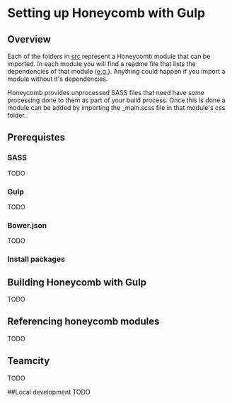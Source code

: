 # Setting up Honeycomb with Gulp
## Overview
Each of the folders in [src](src) represent a Honeycomb module that can be imported.
In each module you will find a readme file that lists the dependencies of that module ([e.g.](src/base/README)).  Anything could happen if you import a module without it's dependencies.

Honeycomb provides unprocessed SASS files that need have some processing done to them as part of your build process.
Once this is done a module can be added by importing the _main.scss file in that module's css folder.

## Prerequistes
### SASS
TODO
### Gulp
TODO
### Bower.json
TODO
### Install packages

## Building Honeycomb with Gulp
TODO
## Referencing honeycomb modules
TODO
## Teamcity
TODO

##Local development
TODO
